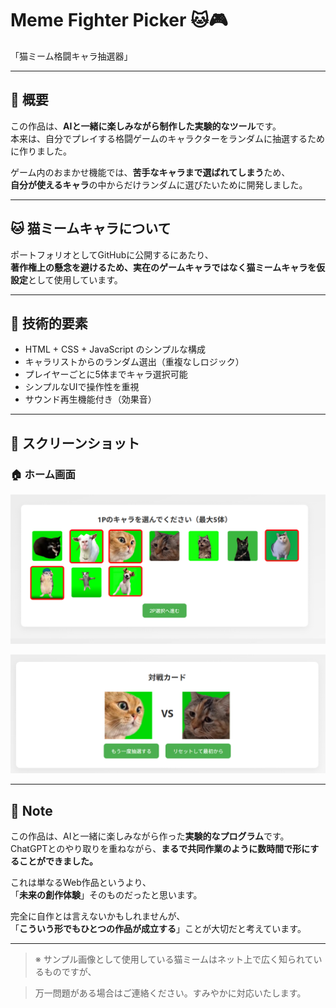 # Meme Fighter Picker 🐱🎮  
「猫ミーム格闘キャラ抽選器」

---

## 📌 概要  

この作品は、**AIと一緒に楽しみながら制作した実験的なツール**です。  
本来は、自分でプレイする格闘ゲームのキャラクターをランダムに抽選するために作りました。

ゲーム内のおまかせ機能では、**苦手なキャラまで選ばれてしまう**ため、  
**自分が使えるキャラ**の中からだけランダムに選びたいために開発しました。

---

## 🐱 猫ミームキャラについて  

ポートフォリオとしてGitHubに公開するにあたり、  
**著作権上の懸念を避けるため、実在のゲームキャラではなく猫ミームキャラを仮設定**として使用しています。

---

## 🧪 技術的要素  

- HTML + CSS + JavaScript のシンプルな構成  
- キャラリストからのランダム選出（重複なしロジック）  
- プレイヤーごとに5体までキャラ選択可能  
- シンプルなUIで操作性を重視  
- サウンド再生機能付き（効果音）

---

## 📸 スクリーンショット  

### 🏠 ホーム画面  
![ホーム画面](images/screenshot1.png)

![抽選結果画面](images/screenshot2.png)


---

## 📝 Note  

この作品は、AIと一緒に楽しみながら作った**実験的なプログラム**です。  
ChatGPTとのやり取りを重ねながら、**まるで共同作業のように数時間で形にすることができました。**

これは単なるWeb作品というより、  
「**未来の創作体験**」そのものだったと思います。

完全に自作とは言えないかもしれませんが、  
「**こういう形でもひとつの作品が成立する**」ことが大切だと考えています。

---

> ※ サンプル画像として使用している猫ミームはネット上で広く知られているものですが、  

> 万一問題がある場合はご連絡ください。すみやかに対応いたします。
